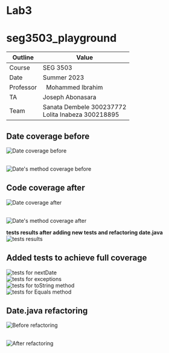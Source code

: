# Lab3
# seg3503_playground
| Outline | Value |
| --- | --- |
| Course | SEG 3503 |
| Date | Summer 2023 |
| Professor |  Mohammed Ibrahim  |
| TA | Joseph Abonasara  |
| Team | Sanata Dembele 300237772 <br> Lolita Inabeza 300218895|

## Date coverage before

![Date coverage before](Photos/date_before_coverage.png)

<br> ![Date's method coverage before](Photos/DateMethods_coverage_before.png)


## Code coverage after

![Date coverage after](Photos/date_coverage_after.png)

<br> ![Date's method coverage after](Photos/DateMethods_coverage_after.png)

__tests results after adding new tests and refactoring date.java__
<br> ![tests results](Photos/jacoco_run_3.png)

## Added tests to achieve full coverage

![tests for nextDate](Photos/nextDate%20test.png)
<br> ![tests for exceptions](Photos/Exception_test.png)
<br> ![tests for toString method](Photos/toString_test.png) 
<br> ![tests for Equals method](Photos/Equals_test.png) 


## Date.java refactoring 

![Before refactoring](Photos/date_before_refactoring.png) 

<br>![After refactoring](Photos/Date_after_refactoring.png)
